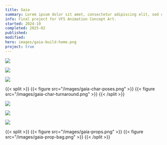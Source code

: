 ```yaml
---
title: Gaia
summary: Lorem ipsum dolor sit amet, consectetur adipiscing elit, sed do eiusmod tempor incididunt ut labore et dolore magna aliqua. Ut enim ad minim veniam, quis nostrud exercitation ullamco laboris nisi ut aliquip ex ea commodo consequat.
info: Final project for VFS Animation Concept Art.
started: 2024-10
completed: 2025-02
published:
modified:
hero: images/gaia-build-home.png
project: true
---
```


![](/images/gaia-keyart-waters.png)

![](/images/gaia-keyart-city.png)

![](/images/gaia-build-home.png)

{{< split >}}
    {{< figure src="/images/gaia-char-poses.png" >}}
    {{< figure src="/images/gaia-char-turnaround.png" >}}
{{< /split >}}

![](/images/gaia-char-kotlin.png)

![](/images/gaia-env-waters.png)

![](/images/gaia-plants.png)

{{< split >}}
    {{< figure src="/images/gaia-props.png" >}}
    {{< figure src="/images/gaia-prop-bag.png" >}}
{{< /split >}}
